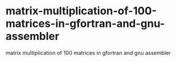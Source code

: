 # matrix-multiplication-of-100-matrices-in-gfortran-and-gnu-assembler
matrix multiplication of 100 matrices in gfortran and gnu assembler
